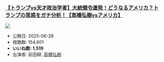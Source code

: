 ### [【トランプvs天才政治学者】大統領令連発！どうなるアメリカ？トランプの思惑をガチ分析！【高橋弘樹vsアメリカ】](https://www.youtube.com/watch?v=kvKvHxA3Ivk)
[![](https://img.youtube.com/vi/kvKvHxA3Ivk/sddefault.jpg)](https://www.youtube.com/watch?v=kvKvHxA3Ivk)
-   公開日: 2025-06-28
-   視聴数: 154,601
-   **いいね数: 1,519**
-   出演者: 前田耕, [高橋弘樹](/rehacq_fan/people/高橋弘樹 "wikilink")
